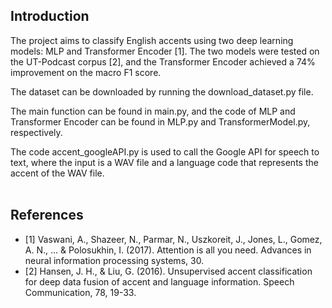 Introduction
------------

The project aims to classify English accents using two deep learning models: MLP and Transformer Encoder [1]. The two models were tested on the UT-Podcast corpus [2], and the Transformer Encoder achieved a 74% improvement on the macro F1 score.

The dataset can be downloaded by running the download_dataset.py file. 

The main function can be found in main.py, and the code of MLP and Transformer Encoder can be found in MLP.py and TransformerModel.py, respectively. 

The code accent_googleAPI.py is used to call the Google API for speech to text, where the input is a WAV file and a language code that represents the accent of the WAV file.
<br />
<br />


References
------------
* [1] Vaswani, A., Shazeer, N., Parmar, N., Uszkoreit, J., Jones, L., Gomez, A. N., ... & Polosukhin, I. (2017). Attention is all you need. Advances in neural information processing systems, 30.
* [2] Hansen, J. H., & Liu, G. (2016). Unsupervised accent classification for deep data fusion of accent and language information. Speech Communication, 78, 19-33.


